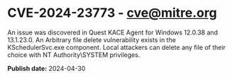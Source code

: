 # CVE-2024-23773 - cve@mitre.org

An issue was discovered in Quest KACE Agent for Windows 12.0.38 and 13.1.23.0. An Arbitrary file delete vulnerability exists in the KSchedulerSvc.exe component. Local attackers can delete any file of their choice with NT Authority\SYSTEM privileges.

**Publish date:** 2024-04-30
